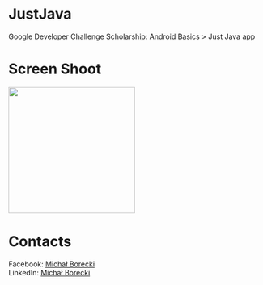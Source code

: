 # JustJava

Google Developer Challenge Scholarship: Android Basics > Just Java app

# Screen Shoot
<p align="left"> 
<a href="https://imgur.com/DBsQZIG"></a>
<img src="https://i.imgur.com/DBsQZIG.png"/ style="max-width:100%;" width="250">
</p>

# Contacts

Facebook: <a href="https://www.facebook.com/michalborecki.mb">Michał Borecki</a></br>
LinkedIn: <a href="https://www.linkedin.com/in/michał-borecki">Michał Borecki</a>
